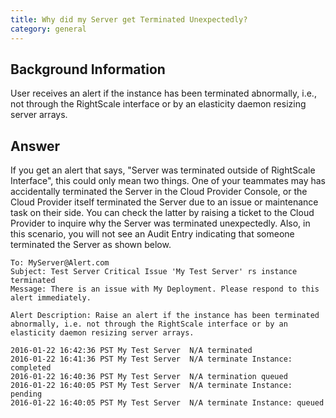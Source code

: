 ```yaml
---
title: Why did my Server get Terminated Unexpectedly?
category: general
---
```


## Background Information

User receives an alert if the instance has been terminated abnormally, i.e., not through the RightScale interface or by an elasticity daemon resizing server arrays.

## Answer

If you get an alert that says, "Server was terminated outside of RightScale Interface", this could only mean two things. One of your teammates may has accidentally terminated the Server in the Cloud Provider Console, or the Cloud Provider itself terminated the Server due to an issue or maintenance task on their side. You can check the latter by raising a ticket to the Cloud Provider to inquire why the Server was terminated unexpectedly. Also, in this scenario, you will not see an Audit Entry indicating that someone terminated the Server as shown below.


```
To: MyServer@Alert.com
Subject: Test Server Critical Issue 'My Test Server' rs instance terminated
Message: There is an issue with My Deployment. Please respond to this alert immediately.

Alert Description: Raise an alert if the instance has been terminated abnormally, i.e. not through the RightScale interface or by an elasticity daemon resizing server arrays.

2016-01-22 16:42:36 PST	My Test Server	N/A	terminated
2016-01-22 16:41:36 PST	My Test Server	N/A	terminate Instance: completed
2016-01-22 16:40:36 PST	My Test Server	N/A	termination queued
2016-01-22 16:40:05 PST	My Test Server	N/A	terminate Instance: pending
2016-01-22 16:40:05 PST	My Test Server	N/A	terminate Instance: queued
```
